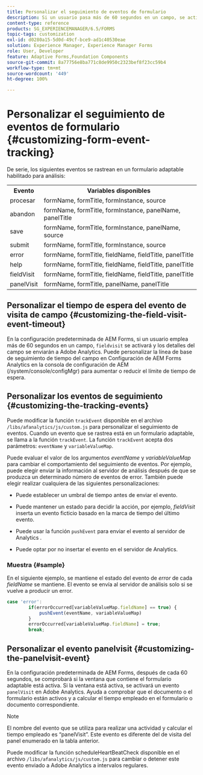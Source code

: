 ```yaml
---
title: Personalizar el seguimiento de eventos de formulario
description: Si un usuario pasa más de 60 segundos en un campo, se activará un evento de visita de campo y los detalles del campo se enviarán a Adobe SiteCatalyst.
content-type: reference
products: SG_EXPERIENCEMANAGER/6.5/FORMS
topic-tags: customization
exl-id: d0280a15-5d0d-49cf-bce9-ad1c40530eae
solution: Experience Manager, Experience Manager Forms
role: User, Developer
feature: Adaptive Forms,Foundation Components
source-git-commit: 8a77756e8ba771c8de9950c2323bef8f23cc59b4
workflow-type: tm+mt
source-wordcount: '449'
ht-degree: 100%

---
```


# Personalizar el seguimiento de eventos de formulario {#customizing-form-event-tracking}

De serie, los siguientes eventos se rastrean en un formulario adaptable habilitado para análisis:

<table>
 <tbody>
  <tr>
   <th>Evento</th>
   <th>Variables disponibles</th>
  </tr>
  <tr>
   <td>procesar</td>
   <td>formName, formTitle, formInstance, source</td>
  </tr>
  <tr>
   <td>abandon</td>
   <td>formName, formTitle, formInstance, panelName, panelTitle</td>
  </tr>
  <tr>
   <td>save</td>
   <td>formName, formTitle, formInstance, panelName, source</td>
  </tr>
  <tr>
   <td>submit</td>
   <td>formName, formTitle, formInstance, source</td>
  </tr>
  <tr>
   <td>error</td>
   <td>formName, formTitle, fieldName, fieldTitle, panelTitle</td>
  </tr>
  <tr>
   <td>help</td>
   <td>formName, formTitle, fieldName, fieldTitle, panelTitle</td>
  </tr>
  <tr>
   <td>fieldVisit</td>
   <td>formName, formTitle, fieldName, fieldTitle, panelTitle<br /> </td>
  </tr>
  <tr>
   <td>panelVisit</td>
   <td>formName, formTitle, panelName, panelTitle</td>
  </tr>
 </tbody>
</table>

## Personalizar el tiempo de espera del evento de visita de campo {#customizing-the-field-visit-event-timeout}

En la configuración predeterminada de AEM Forms, si un usuario emplea más de 60 segundos en un campo, `fieldvisit` se activará y los detalles del campo se enviarán a Adobe Analytics. Puede personalizar la línea de base de seguimiento de tiempo del campo en Configuración de AEM Forms Analytics en la consola de configuración de AEM (/system/console/configMgr) para aumentar o reducir el límite de tiempo de espera.

## Personalizar los eventos de seguimiento {#customizing-the-tracking-events}

Puede modificar la función `trackEvent` disponible en el archivo `/libs/afanalytics/js/custom.js` para personalizar el seguimiento de eventos. Cuando un evento que se rastrea está en un formulario adaptable, se llama a la función `trackEvent`. La función `trackEvent` acepta dos parámetros: `eventName` y `variableValueMap`.

Puede evaluar el valor de los argumentos *eventName* y *variableValueMap* para cambiar el comportamiento del seguimiento de eventos. Por ejemplo, puede elegir enviar la información al servidor de análisis después de que se produzca un determinado número de eventos de error. También puede elegir realizar cualquiera de las siguientes personalizaciones:

* Puede establecer un umbral de tiempo antes de enviar el evento.
* Puede mantener un estado para decidir la acción, por ejemplo, *fieldVisit* inserta un evento ficticio basado en la marca de tiempo del último evento.
* Puede usar la función `pushEvent` para enviar el evento al servidor de Analytics *.*

* Puede optar por no insertar el evento en el servidor de Analytics.

### Muestra {#sample}

En el siguiente ejemplo, se mantiene el estado del evento de *error* de cada *fieldName* se mantiene. El evento se envía al servidor de análisis solo si se vuelve a producir un error.

```javascript
case 'error':
        if(errorOccurred[variableValueMap.fieldName] == true) {
            pushEvent(eventName, variableValueMap)
        }
        errorOccurred[variableValueMap.fieldName] = true;
        break;
```

## Personalizar el evento panelvisit {#customizing-the-panelvisit-event}

En la configuración predeterminada de AEM Forms, después de cada 60 segundos, se comprobará si la ventana que contiene el formulario adaptable está activa. Si la ventana está activa, se activará un evento `panelVisit` en Adobe Analytics. Ayuda a comprobar que el documento o el formulario están activos y a calcular el tiempo empleado en el formulario o documento correspondiente.

>[!NOTE]
>
>El nombre del evento que se utiliza para realizar una actividad y calcular el tiempo empleado es “panelVisit”. Este evento es diferente del de visita del panel enumerado en la tabla anterior.

Puede modificar la función scheduleHeartBeatCheck disponible en el archivo `/libs/afanalytics/js/custom.js` para cambiar o detener este evento enviado a Adobe Analytics a intervalos regulares.
